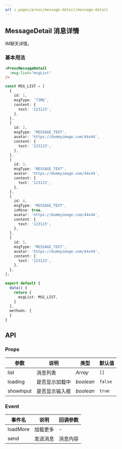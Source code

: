 ```yaml
---
url : pages/press/message-detail/message-detail
---
```


## MessageDetail 消息详情

IM聊天详情。

### 基本用法

```html
<PressMessageDetail 
  :msg-list="msgList" 
/>
```

```ts
const MSG_LIST = [
  {
    id: 1,
    msgType: 'TIME',
    content: {
      text: '123123',
    },
  },
  {
    id: 2,
    msgType: 'MESSAGE_TEXT',
    avatar: 'https://dummyimage.com/44x44',
    content: {
      text: '123123',
    },
  },
  {
    id: 3,
    msgType: 'MESSAGE_TEXT',
    avatar: 'https://dummyimage.com/44x44',
    content: {
      text: '123123',
    },
  },
  {
    id: 4,
    msgType: 'MESSAGE_TEXT',
    isMine: true,
    avatar: 'https://dummyimage.com/44x44',
    content: {
      text: '123123',
    },
  },
  {
    id: 5,
    msgType: 'MESSAGE_TEXT',
    avatar: 'https://dummyimage.com/44x44',
    content: {
      text: '123123',
    },
  },
];

export default {
  data() {
    return {
      msgList: MSG_LIST,
    }
  },
  methods: {
  }
}
```

## API

### Props


| 参数      | 说明           | 类型      | 默认值  |
| --------- | -------------- | --------- | ------- |
| list      | 消息列表       | _Array_   | `[]`    |
| loading   | 是否显示加载中 | _boolean_ | `false` |
| showInput | 是否显示输入框 | _boolean_ | `true`  |


### Event


| 事件名   | 说明     | 回调参数 |
| -------- | -------- | -------- |
| loadMore | 加载更多 | -        |
| send     | 发送消息 | 消息内容 |


